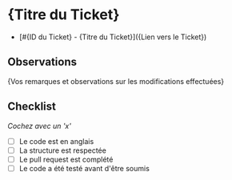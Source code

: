# {Titre du Ticket}

- [#{ID du Ticket} - {Titre du Ticket}]({Lien vers le Ticket})

## Observations

{Vos remarques et observations sur les modifications effectuées}

## Checklist
*Cochez avec un 'x'*  

- [ ] Le code est en anglais
- [ ] La structure est respectée
- [ ] Le pull request est complété
- [ ] Le code a été testé avant d'être soumis